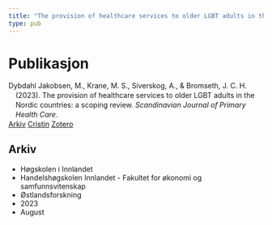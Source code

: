 ```yaml
---
title: "The provision of healthcare services to older LGBT adults in the Nordic countries: a scoping review"
type: pub
---
```

<h1>Publikasjon</h1>
<article id="csl-bib-container-4JQSW9MP" class="csl-bib-container">
  <div class="csl-bib-body" style="line-height: 1.35; padding-left: 1em; text-indent:-1em;">
  <div class="csl-entry">Dybdahl Jakobsen, M., Krane, M. S., Siverskog, A., &amp; Bromseth, J. C. H. (2023). The provision of healthcare services to older LGBT adults in the Nordic countries: a scoping review. <i>Scandinavian Journal of Primary Health Care</i>.</div>
</div>
  <div class="csl-bib-buttons">
    <a href="#taxonomy-article-4JQSW9MP" class="csl-bib-button">Arkiv</a>
    <a href="https://app.cristin.no/results/show.jsf?id=2168606" alt="Cristin URL" class="csl-bib-button">Cristin</a>
    <a href="http://zotero.org/groups/5022929/items/4JQSW9MP" alt="Zotero URL" class="csl-bib-button">Zotero</a>
  </div>
  <div id="csl-bib-meta-container-4JQSW9MP"></div>
</article>
<div id="csl-bib-meta-4JQSW9MP" class="csl-bib-meta">
  <article id="taxonomy-article-4JQSW9MP" class="taxonomy-article">
    <h1>Arkiv</h1>
    <ul>
      <li>Høgskolen i Innlandet</li>
      <li>Handelshøgskolen Innlandet - Fakultet for økonomi og samfunnsvitenskap</li>
      <li>Østlandsforskning</li>
      <li>2023</li>
      <li>August</li>
    </ul>
  </article>
</div>
